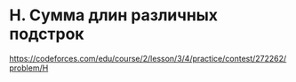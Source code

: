 # H. Сумма длин различных подстрок

https://codeforces.com/edu/course/2/lesson/3/4/practice/contest/272262/problem/H
